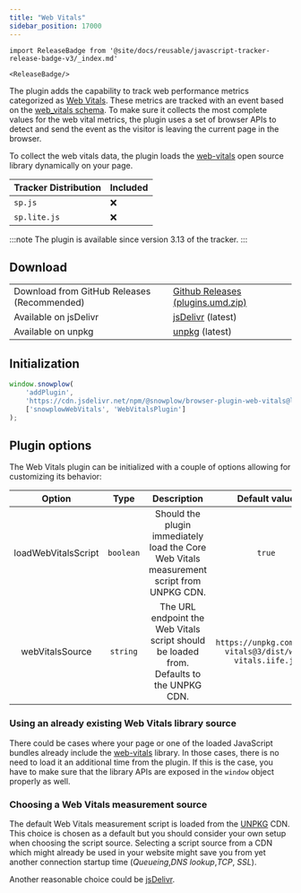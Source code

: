 ```yaml
---
title: "Web Vitals"
sidebar_position: 17000
---
```


```mdx-code-block
import ReleaseBadge from '@site/docs/reusable/javascript-tracker-release-badge-v3/_index.md'

<ReleaseBadge/>
```

The plugin adds the capability to track web performance metrics categorized as [Web Vitals](https://web.dev/vitals/). These metrics are tracked with an event based on the [web_vitals schema](https://github.com/snowplow/iglu-central/blob/master/schemas/com.snowplowanalytics.snowplow/web_vitals/jsonschema/). To make sure it collects the most complete values for the web vital metrics, the plugin uses a set of browser APIs to detect and send the event as the visitor is leaving the current page in the browser.

To collect the web vitals data, the plugin loads the [web-vitals](https://github.com/GoogleChrome/web-vitals) open source library dynamically on your page.

| Tracker Distribution | Included |
| --- | --- |
| `sp.js` | ❌ |
| `sp.lite.js` | ❌ |

:::note
The plugin is available since version 3.13 of the tracker.
:::

## Download

<table><tbody><tr><td>Download from GitHub Releases (Recommended)</td><td><a href="https://github.com/snowplow/snowplow-javascript-tracker/releases">Github Releases (plugins.umd.zip)</a></td></tr><tr><td>Available on jsDelivr</td><td><a href="https://cdn.jsdelivr.net/npm/@snowplow/browser-plugin-web-vitals@latest/dist/index.umd.min.js">jsDelivr</a> (latest)</td></tr><tr><td>Available on unpkg</td><td><a href="https://unpkg.com/@snowplow/browser-plugin-web-vitals@latest/dist/index.umd.min.js">unpkg</a> (latest)</td></tr></tbody></table>

## Initialization

```javascript
window.snowplow(
    'addPlugin',
    'https://cdn.jsdelivr.net/npm/@snowplow/browser-plugin-web-vitals@latest/dist/index.umd.min.js',
    ['snowplowWebVitals', 'WebVitalsPlugin']
);
```

## Plugin options

The Web Vitals plugin can be initialized with a couple of options allowing for customizing its behavior:

| Option | Type | Description | Default value |
| :--------------:| :------: | :----------------------------------------------------------------------------------------------------------------: | :------: |
| loadWebVitalsScript | `boolean` | Should the plugin immediately load the Core Web Vitals measurement script from UNPKG CDN. | `true` |
| webVitalsSource | `string` | The URL endpoint the Web Vitals script should be loaded from. Defaults to the UNPKG CDN. | `https://unpkg.com/web-vitals@3/dist/web-vitals.iife.js` |

### Using an already existing Web Vitals library source

There could be cases where your page or one of the loaded JavaScript bundles already include the [web-vitals](https://github.com/GoogleChrome/web-vitals) library. In those cases, there is no need to load it an additional time from the plugin. If this is the case, you have to make sure that the library APIs are exposed in the `window` object properly as well.

### Choosing a Web Vitals measurement source

The default Web Vitals measurement script is loaded from the [UNPKG](https://www.unpkg.com/) CDN. This choice is chosen as a default but you should consider your own setup when choosing the script source. Selecting a script source from a CDN which might already be used in your website might save you from yet another connection startup time (_Queueing_,_DNS lookup_,_TCP_, _SSL_).

Another reasonable choice could be [jsDelivr](https://cdn.jsdelivr.net/npm/web-vitals@3/dist/web-vitals.iife.js).
